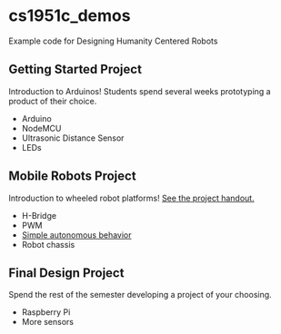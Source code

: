 # cs1951c_demos
Example code for Designing Humanity Centered Robots

## Getting Started Project

Introduction to Arduinos! Students spend several weeks prototyping a product of their choice.

 * Arduino
 * NodeMCU
 * Ultrasonic Distance Sensor
 * LEDs

## Mobile Robots Project

Introduction to wheeled robot platforms! [See the project handout.](https://github.com/IzzyBrand/cs1951c_demos/blob/master/mobile_robots_project.md)

 * H-Bridge
 * PWM
 * [Simple autonomous behavior](https://en.wikipedia.org/wiki/Nouvelle_AI)
 * Robot chassis

## Final Design Project

Spend the rest of the semester developing a project of your choosing.

 * Raspberry Pi
 * More sensors

